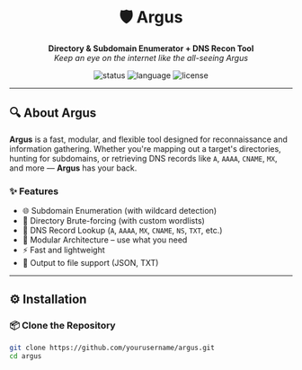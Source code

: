 <h1 align="center">🛡️ Argus</h1>
<p align="center">
  <strong>Directory & Subdomain Enumerator + DNS Recon Tool</strong><br>
  <em>Keep an eye on the internet like the all-seeing Argus</em>
</p>

<p align="center">
  <img src="https://img.shields.io/badge/status-active-brightgreen" alt="status">
  <img src="https://img.shields.io/badge/language-python-blue" alt="language">
  <img src="https://img.shields.io/badge/license-MIT-lightgrey" alt="license">
</p>

---

## 🔍 About Argus

**Argus** is a fast, modular, and flexible tool designed for reconnaissance and information gathering. Whether you're mapping out a target's directories, hunting for subdomains, or retrieving DNS records like `A`, `AAAA`, `CNAME`, `MX`, and more — **Argus** has your back.

### ✨ Features

- 🌐 Subdomain Enumeration (with wildcard detection)
- 📁 Directory Brute-forcing (with custom wordlists)
- 📄 DNS Record Lookup (`A`, `AAAA`, `MX`, `CNAME`, `NS`, `TXT`, etc.)
- 🧩 Modular Architecture – use what you need
- ⚡ Fast and lightweight
- 💾 Output to file support (JSON, TXT)

---

## ⚙️ Installation

### 📦 Clone the Repository

```bash
git clone https://github.com/yourusername/argus.git
cd argus
